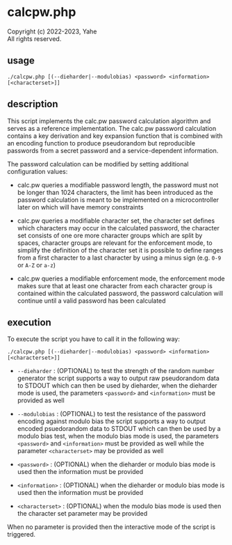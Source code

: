 # calcpw.php

Copyright (c) 2022-2023, Yahe  
All rights reserved.

## usage

```
./calcpw.php [(--dieharder|--modulobias) <password> <information> [<characterset>]]
```

## description

This script implements the calc.pw password calculation algorithm and serves as a reference implementation. The calc.pw password calculation contains a key derivation and key expansion function that is combined with an encoding function to produce pseudorandom but reproducible passwords from a secret password and a service-dependent information.

The password calculation can be modified by setting additional configuration values:

* calc.pw queries a modifiable password length, the password must not be longer than 1024 characters, the limit has been introduced as the password calculation is meant to be implemented on a microcontroller later on which will have memory constraints

* calc.pw queries a modifiable character set, the character set defines which characters may occur in the calculated password, the character set consists of one ore more character groups which are split by spaces, character groups are relevant for the enforcement mode, to simplify the definition of the character set it is possible to define ranges from a first character to a last character by using a minus sign (e.g. `0-9` or `A-Z` or `a-z`)

* calc.pw queries a modifiable enforcement mode, the enforcement mode makes sure that at least one character from each character group is contained within the calculated password, the password calculation will continue until a valid password has been calculated

## execution

To execute the script you have to call it in the following way:

```
./calcpw.php [(--dieharder|--modulobias) <password> <information> [<characterset>]]
```

* `--dieharder` : (OPTIONAL) to test the strength of the random number generator the script supports a way to output raw pseudorandom data to STDOUT which can then be used by dieharder, when the dieharder mode is used, the parameters `<password>` and `<information>` must be provided as well

* `--modulobias` : (OPTIONAL) to test the resistance of the password encoding against modulo bias the script supports a way to output encoded psuedorandom data to STDOUT which can then be used by a modulo bias test, when the modulo bias mode is used, the parameters `<password>` and `<information>` must be provided as well while the parameter `<characterset>` may be provided as well

* `<password>` : (OPTIONAL) when the dieharder or modulo bias mode is used then the information must be provided

* `<information>` : (OPTIONAL) when the dieharder or modulo bias mode is used then the information must be provided

* `<characterset>` : (OPTIONAL) when the modulo bias mode is used then the character set parameter may be provided

When no parameter is provided then the interactive mode of the script is triggered.

